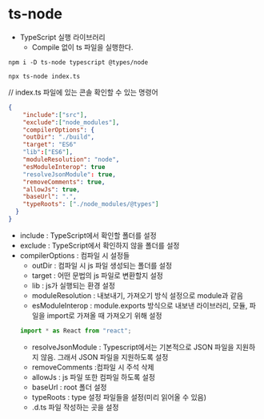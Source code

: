 # ts-node

- TypeScript 실행 라이브러리
  - Compile 없이 ts 파일을 실행한다.

```터미널
npm i -D ts-node typescript @types/node
```

```터미널
npx ts-node index.ts
```

// index.ts 파일에 있는 콘솔 확인할 수 있는 명령어

```json
{
    "include":["src"],
    "exclude":["node_modules"],
    "compilerOptions": {
    "outDir": "./build",
    "target": "ES6"
    "lib":["ES6"],
    "moduleResolution": "node",
    "esModuleInterop": true
    "resolveJsonModule": true,
    "removeComments": true,
    "allowJs": true,
    "baseUrl": ".",
    "typeRoots": ["./node_modules/@types"]
  }
}
```

- include : TypeScript에서 확인할 폴더를 설정
- exclude : TypeScript에서 확인하지 않을 폴더를 설정
- compilerOptions : 컴파일 시 설정들
  - outDir : 컴파일 시 js 파일 생성되는 폴더를 설정
  - target : 어떤 문법의 js 파일로 변환할지 설정
  - lib : js가 실행되는 환경 설정
  - moduleResolution : 내보내기, 가져오기 방식 설정으로 module과 같음
  - esModuleInterop : module.exports 방식으로 내보낸 라이브러리, 모듈, 파일을 import로 가져올 때 가져오기 위해 설정
  ```js
  import * as React from "react";
  ```
  - resolveJsonModule : Typescript에서는 기본적으로 JSON 파일을 지원하지 않음. 그래서 JSON 파일을 지원하도록 설정
  - removeComments :컴파일 시 주석 삭제
  - allowJs : js 파일 또한 컴파일 하도록 설정
  - baseUrl : root 폴더 설정
  - typeRoots : type 설정 파일들을 설정(미리 읽어올 수 있음)
  - .d.ts 파일 작성하는 곳을 설정
